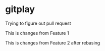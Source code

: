 # gitplay
Trying to figure out pull request

This is changes from Feature 1

This is changes from Feature 2 after rebasing